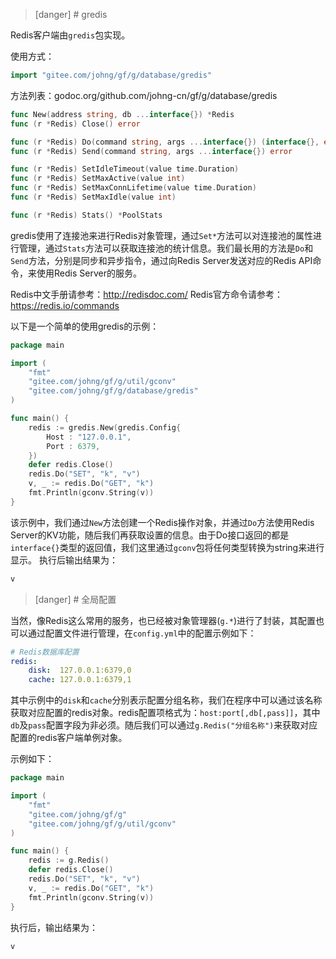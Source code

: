 >[danger] # gredis

Redis客户端由```gredis```包实现。

使用方式：
```go
import "gitee.com/johng/gf/g/database/gredis"
```

方法列表：godoc.org/github.com/johng-cn/gf/g/database/gredis
```go
func New(address string, db ...interface{}) *Redis
func (r *Redis) Close() error

func (r *Redis) Do(command string, args ...interface{}) (interface{}, error)
func (r *Redis) Send(command string, args ...interface{}) error

func (r *Redis) SetIdleTimeout(value time.Duration)
func (r *Redis) SetMaxActive(value int)
func (r *Redis) SetMaxConnLifetime(value time.Duration)
func (r *Redis) SetMaxIdle(value int)

func (r *Redis) Stats() *PoolStats
```
gredis使用了连接池来进行Redis对象管理，通过```Set*```方法可以对连接池的属性进行管理，通过```Stats```方法可以获取连接池的统计信息。我们最长用的方法是```Do```和```Send```方法，分别是同步和异步指令，通过向Redis Server发送对应的Redis API命令，来使用Redis Server的服务。

Redis中文手册请参考：http://redisdoc.com/ 
Redis官方命令请参考：https://redis.io/commands

以下是一个简单的使用gredis的示例：
```go
package main

import (
    "fmt"
    "gitee.com/johng/gf/g/util/gconv"
    "gitee.com/johng/gf/g/database/gredis"
)

func main() {
    redis := gredis.New(gredis.Config{
        Host : "127.0.0.1",
        Port : 6379,
    })
    defer redis.Close()
    redis.Do("SET", "k", "v")
    v, _ := redis.Do("GET", "k")
    fmt.Println(gconv.String(v))
}
```
该示例中，我们通过```New```方法创建一个Redis操作对象，并通过```Do```方法使用Redis Server的KV功能，随后我们再获取设置的信息。由于Do接口返回的都是```interface{}```类型的返回值，我们这里通过```gconv```包将任何类型转换为string来进行显示。
执行后输出结果为：
```html
v
```

>[danger] # 全局配置

当然，像Redis这么常用的服务，也已经被对象管理器(```g.*```)进行了封装，其配置也可以通过配置文件进行管理，在```config.yml```中的配置示例如下：
```yml
# Redis数据库配置
redis:
    disk:  127.0.0.1:6379,0
    cache: 127.0.0.1:6379,1
```
其中示例中的```disk```和```cache```分别表示配置分组名称，我们在程序中可以通过该名称获取对应配置的redis对象。redis配置项格式为：```host:port[,db[,pass]]```，其中```db```及```pass```配置字段为非必须。随后我们可以通过```g.Redis("分组名称")```来获取对应配置的redis客户端单例对象。

示例如下：
```go
package main

import (
    "fmt"
    "gitee.com/johng/gf/g"
    "gitee.com/johng/gf/g/util/gconv"
)

func main() {
    redis := g.Redis()
    defer redis.Close()
    redis.Do("SET", "k", "v")
    v, _ := redis.Do("GET", "k")
    fmt.Println(gconv.String(v))
}
```

执行后，输出结果为：
```html
v
```

